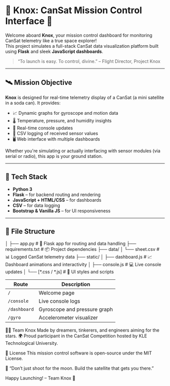 # 🚀 Knox: CanSat Mission Control Interface 🌌

Welcome aboard **Knox**, your mission control dashboard for monitoring CanSat telemetry like a true space explorer!  
This project simulates a full-stack CanSat data visualization platform built using **Flask** and sleek **JavaScript dashboards**.

> “To launch is easy. To control, divine.” – Flight Director, Project Knox

---

## 🛰️ Mission Objective

**Knox** is designed for real-time telemetry display of a CanSat (a mini satellite in a soda can). It provides:

- 📈 Dynamic graphs for gyroscope and motion data
- 🌡️ Temperature, pressure, and humidity insights
- 🧭 Real-time console updates
- 🧪 CSV logging of received sensor values
- 🖥️ Web interface with multiple dashboards

Whether you're simulating or actually interfacing with sensor modules (via serial or radio), this app is your ground station.

---

## 🧬 Tech Stack

- **Python 3**
- **Flask** – for backend routing and rendering
- **JavaScript + HTML/CSS** – for dashboards
- **CSV** – for data logging
- **Bootstrap & Vanilla JS** – for UI responsiveness

---

## 📂 File Structure

│
├── app.py # 🚦 Flask app for routing and data handling
├── requirements.txt # 📦 Project dependencies
├── data/
│ └── sheet.csv # 📊 Logged CanSat telemetry data
├── static/
│ ├── dashboard.js # 📈 Dashboard animations and interactivity
│ ├── console.js # 💻 Live console updates
│ └── [*.css / *.js] # 🎨 UI styles and scripts



| Route        | Description                  |
| ------------ | ---------------------------- |
| `/`          | Welcome page                 |
| `/console`   | Live console logs            |
| `/dashboard` | Gyroscope and pressure graph |
| `/gyro`      | Accelerometer visualizer     |

🧑‍🚀 Team Knox
Made by dreamers, tinkerers, and engineers aiming for the stars.
🌍 Proud participant in the CanSat Competition hosted by KLE Technological University.

📜 License
This mission control software is open-source under the MIT License.

🌌 “Don’t just shoot for the moon. Build the satellite that gets you there.”

Happy Launching!
– Team Knox 🚀




